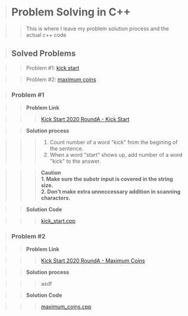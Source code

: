 > # Problem Solving in C++

>> This is where I leave my problem solution process and the actual c++ code

> ## Solved Problems

>> Problem #1: [kick start](#problem-1)

>> Problem #2: [maximum coins](#problem-2)

> ### Problem #1

>> **Problem Link** 

>>> [Kick Start 2020 RoundA - Kick Start](https://codingcompetitions.withgoogle.com/kickstart/round/00000000001a0069/0000000000414bfb) 

>> **Solution process**

>>> 1) Count number of a word "kick" from the begining of the sentence.
>>> 2) When a word "start" shows up, add number of a word "kick" to the answer.

>>> **<i class="fa fa-exclamation-triangle" aria-hidden="true"></i> Caution <br> 1. Make sure the substr input is covered in the string size. <br> 2. Don't make extra unneccessary addition in scanning characters.**

>> **Solution Code**

>>> [kick_start.cpp](kick_start.cpp)

> ### Problem #2

>> **Problem Link** 

>>> [Kick Start 2020 RoundA - Maximum Coins](https://codingcompetitions.withgoogle.com/kickstart/round/00000000001a0069/0000000000414a23)

>> **Solution process**

>>> asdf

>> **Solution Code**

>>> [maximum_coins.cpp](maximum_coins.cpp)

